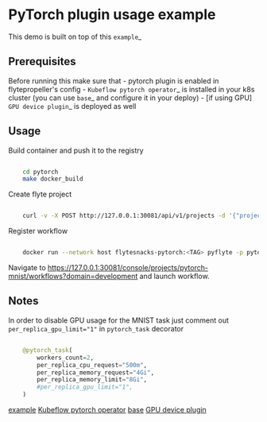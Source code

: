 # PyTorch plugin usage example

This demo is built on top of this `example`_

## Prerequisites

Before running this make sure that
    - pytorch plugin is enabled in flytepropeller's config
    - `Kubeflow pytorch operator`_ is installed in your k8s cluster (you can use `base`_ and configure it in your deploy)
    - [if using GPU] `GPU device plugin`_ is deployed as well

## Usage

Build container and push it to the registry

```bash

    cd pytorch
    make docker_build
```

Create flyte project

```bash

    curl -v -X POST http://127.0.0.1:30081/api/v1/projects -d '{"project": {"id": "pytorch-mnist", "name": "pytorch-mnist"} }'
```

Register workflow

```bash

    docker run --network host flytesnacks-pytorch:<TAG> pyflyte -p pytorch-mnist -d development -c flyte.config register workflows
```

Navigate to https://127.0.0.1:30081/console/projects/pytorch-mnist/workflows?domain=development and launch workflow.


## Notes


In order to disable GPU usage for the MNIST task just comment out ``per_replica_gpu_limit="1"`` in ``pytorch_task`` decorator

```python

    @pytorch_task(
        workers_count=2,
        per_replica_cpu_request="500m",
        per_replica_memory_request="4Gi",
        per_replica_memory_limit="8Gi",
        #per_replica_gpu_limit="1",
    )
```

[example](https://github.com/kubeflow/pytorch-operator/blob/b7fef224fef1ef0117f6e74961b557270fcf4b04/examples/mnist/mnist.py)
[Kubeflow pytorch operator](https://github.com/kubeflow/pytorch-operator)
[base](https://github.com/lyft/flyte/blob/master/kustomize/base/operators/kfoperators/pytorch/kustomization.yaml)
[GPU device plugin](https://kubernetes.io/docs/tasks/manage-gpus/scheduling-gpus/#deploying-nvidia-gpu-device-plugin)
